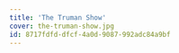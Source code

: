 ```yaml
---
title: 'The Truman Show'
cover: the-truman-show.jpg
id: 8717fdfd-dfcf-4a0d-9087-992adc84a9bf
---
```

